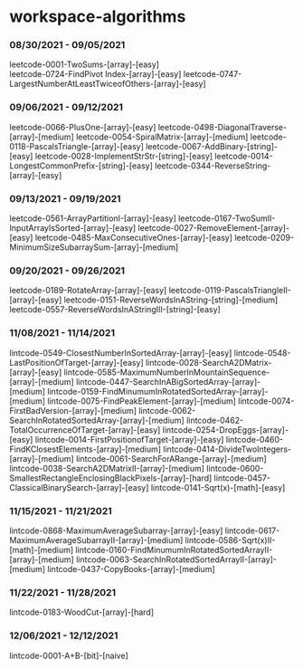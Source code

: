 # workspace-algorithms

### 08/30/2021 - 09/05/2021

leetcode-0001-TwoSums-[array]-[easy]  
leetcode-0724-FindPivot Index-[array]-[easy]
leetcode-0747-LargestNumberAtLeastTwiceofOthers-[array]-[easy]

### 09/06/2021 - 09/12/2021

leetcode-0066-PlusOne-[array]-[easy]
leetcode-0498-DiagonalTraverse-[array]-[medium]
leetcode-0054-SpiralMatrix-[array]-[medium]
leetcode-0118-PascalsTriangle-[array]-[easy]
leetcode-0067-AddBinary-[string]-[easy]
leetcode-0028-ImplementStrStr-[string]-[easy]
leetcode-0014-LongestCommonPrefix-[string]-[easy]
leetcode-0344-ReverseString-[array]-[easy]

### 09/13/2021 - 09/19/2021

leetcode-0561-ArrayPartitionI-[array]-[easy]
leetcode-0167-TwoSumII-InputArrayIsSorted-[array]-[easy]
leetcode-0027-RemoveElement-[array]-[easy]
leetcode-0485-MaxConsecutiveOnes-[array]-[easy]
leetcode-0209-MinimumSizeSubarraySum-[array]-[medium]

### 09/20/2021 - 09/26/2021

leetcode-0189-RotateArray-[array]-[easy]
leetcode-0119-PascalsTriangleII-[array]-[easy]
leetcode-0151-ReverseWordsInAString-[string]-[medium]
leetcode-0557-ReverseWordsInAStringIII-[string]-[easy]

### 11/08/2021 - 11/14/2021

lintcode-0549-ClosestNumberInSortedArray-[array]-[easy]
lintcode-0548-LastPositionOfTarget-[array]-[easy]
lintcode-0028-SearchA2DMatrix-[array]-[easy]
lintcode-0585-MaximumNumberInMountainSequence-[array]-[medium]
lintcode-0447-SearchInABigSortedArray-[array]-[medium]
lintcode-0159-FindMinumumInRotatedSortedArray-[array]-[medium]
lintcode-0075-FindPeakElement-[array]-[medium]
lintcode-0074-FirstBadVersion-[array]-[medium]
lintcode-0062-SearchInRotatedSortedArray-[array]-[medium]
lintcode-0462-TotalOccurrenceOfTarget-[array]-[easy]
lintcode-0254-DropEggs-[array]-[easy]
lintcode-0014-FirstPositionofTarget-[array]-[easy]
lintcode-0460-FindKClosestElements-[array]-[medium]
lintcode-0414-DivideTwoIntegers-[array]-[medium]
lintcode-0061-SearchForARange-[array]-[medium]
lintcode-0038-SearchA2DMatrixII-[array]-[medium]
lintcode-0600-SmallestRectangleEnclosingBlackPixels-[array]-[hard]
lintcode-0457-ClassicalBinarySearch-[array]-[easy]
lintcode-0141-Sqrt(x)-[math]-[easy]

### 11/15/2021 - 11/21/2021

lintcode-0868-MaximumAverageSubarray-[array]-[easy]
lintcode-0617-MaximumAverageSubarrayII-[array]-[medium]
lintcode-0586-Sqrt(x)II-[math]-[medium]
lintcode-0160-FindMinumumInRotatedSortedArrayII-[array]-[medium]
lintcode-0063-SearchInRotatedSortedArrayII-[array]-[medium]
lintcode-0437-CopyBooks-[array]-[medium]

### 11/22/2021 - 11/28/2021

lintcode-0183-WoodCut-[array]-[hard]

### 12/06/2021 - 12/12/2021

lintcode-0001-A+B-[bit]-[naive]
